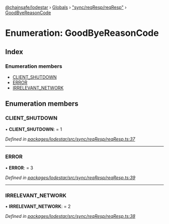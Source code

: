 [@chainsafe/lodestar](../README.md) › [Globals](../globals.md) › ["sync/reqResp/reqResp"](../modules/_sync_reqresp_reqresp_.md) › [GoodByeReasonCode](_sync_reqresp_reqresp_.goodbyereasoncode.md)

# Enumeration: GoodByeReasonCode

## Index

### Enumeration members

* [CLIENT_SHUTDOWN](_sync_reqresp_reqresp_.goodbyereasoncode.md#client_shutdown)
* [ERROR](_sync_reqresp_reqresp_.goodbyereasoncode.md#error)
* [IRRELEVANT_NETWORK](_sync_reqresp_reqresp_.goodbyereasoncode.md#irrelevant_network)

## Enumeration members

###  CLIENT_SHUTDOWN

• **CLIENT_SHUTDOWN**: = 1

*Defined in [packages/lodestar/src/sync/reqResp/reqResp.ts:37](https://github.com/ChainSafe/lodestar/blob/176e51ae9/packages/lodestar/src/sync/reqResp/reqResp.ts#L37)*

___

###  ERROR

• **ERROR**: = 3

*Defined in [packages/lodestar/src/sync/reqResp/reqResp.ts:39](https://github.com/ChainSafe/lodestar/blob/176e51ae9/packages/lodestar/src/sync/reqResp/reqResp.ts#L39)*

___

###  IRRELEVANT_NETWORK

• **IRRELEVANT_NETWORK**: = 2

*Defined in [packages/lodestar/src/sync/reqResp/reqResp.ts:38](https://github.com/ChainSafe/lodestar/blob/176e51ae9/packages/lodestar/src/sync/reqResp/reqResp.ts#L38)*
